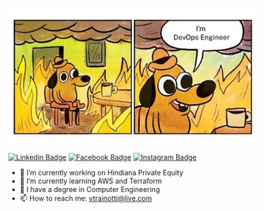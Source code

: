 ![devops](imgs/iamdevopsengineer.png)

[![Linkedin Badge](https://img.shields.io/badge/LinkedIn-0077B5?style=for-the-badge&logo=linkedin&logoColor=white&link=https://www.linkedin.com/in/vinicius-trainotti/)](https://www.linkedin.com/in/vinicius-trainotti/)
[![Facebook Badge](https://img.shields.io/badge/Facebook-1877F2?style=for-the-badge&logo=facebook&logoColor=white&link=https://www.facebook.com/vinicius.trainotti.7/)](https://www.facebook.com/vinicius.trainotti.7/)
[![Instagram Badge](https://img.shields.io/badge/Instagram-E4405F?style=for-the-badge&logo=instagram&logoColor=white&link=https://www.instagram.com/trainotti_/)](https://www.instagram.com/trainotti_/)

- 💼 I’m currently working on Hindiana Private Equity
- 🌱 I’m currently learning AWS and Terraform
- 🔭 I have a degree in Computer Engineering
- 📫 How to reach me: vtrainotti@live.com
